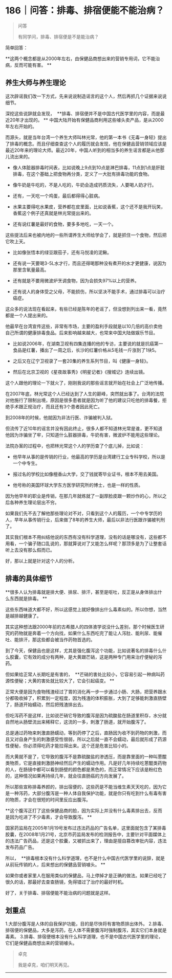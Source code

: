 # 186｜问答：排毒、排宿便能不能治病？

> 问答
> 
> 有同学问，排毒、排宿便是不是能治病？

简单回答：

 **这两个概念都是从2000年左右，由保健品商想出来的营销专用词，它不能治病，反而可能有害。 **

## 养生大师与养生理论

这次辟谣我们改一下方式，先来说说制造谣言的这个人，然后再抓几个证据来说说细节。

深挖这些说辞就会发现，  **排毒、排宿便并不是中国古代医学里的内容，而是最近20年才出现的。 ** 中国大陆开始有保健品商利用这些噱头卖产品，是从2000年左右开始的。

而源头，就是当年台湾一个养生大师叫林光常，他的第一本书《无毒一身轻》提出了排毒的概念。而且仔细查查这个人的履历就会发现，他在保健品营销领域应该是最近20年来的理论大师。最近20年，中国人听到的相当多的养生谣言都是从他那儿流出来的。

* 像人体脏器排毒时间表，比如说晚上9点到10点是淋巴排毒，11点到1点是肝脏排毒，在这个基础上把食物再分类，定义了一大批有排毒功能的食物。

* 像牛奶是牛吃的，不是人吃的，牛奶会造成钙质流失，人要喝人奶才行。

* 还有，一天吃一个鸡蛋，最后都得得心脏病。

* 水果主要得吃水果皮，营养都在皮里面，比如说香蕉，这个还不是我开玩笑，香蕉这个例子还真就是林光常提出来的。

* 还有说红薯是最好的食物，要多多地吃，一天一个。

这些提法后来也被内地的一些所谓养生大师给学会了，就是抓住一个食物，然后把它吹上天。

* 比如像张悟本的绿豆跟茄子，还有马悦凌的泥鳅。

* 还有说一天要喝3-5L水才行，而且还得喝那种没有煮开的水才更健康，说因为那里含氧量最高。

* 还有就是不要用微波炉烹调食物，因为会损失97%以上的营养。

* 还有说人的身体受之父母，不能损伤，所以坚决不能手术，通过排毒可以治疗癌症。

这众多的说法现在看起来，有些已经是陈年的老谣了，但没想到列出来一看，竟然都是一个人提出来的。

他最早在台湾宣传这些，非常有市场，主要的盈利手段就是以10几倍的高价卖他自己所谓的健康排毒食品。后来影响越来越大，也常来中国大陆做娱乐节目。

* 比如说2006年，在湖南卫视有四集连播的他的专访，主要说的就是抗癌第一食品是红薯，播出了一周之后，长沙的红薯价格从5毛钱一斤涨到了1块5。

* 之后又在辽宁卫视录了一套20集的养生系列节目，叫《健康一身轻》。

* 然后在北京卫视的《星夜故事秀》《明星记者》《搜城记》连续出镜。

这个人跟他的理论一下就火了，刚刚我说的那些谣言就开始在社会上广泛地传播。

在2007年底，林光常这个人已经达到了人生的巅峰，突然就出事了。台湾的法院对他施行了限制出境，原因是很多患者就是因为听了他的建议只吃他的排毒餐，拒绝手术跟正规治疗，而且还有3个患者因此死亡。

到2008年的时候，他就因为非法行医、诈骗被判入狱。

但流传了近10年的谣言并没有因此终止，很多人都不知道林光常是谁，更不知道他因为诈骗坐了牢，只知道什么脏器排毒，牛奶有害，微波炉不能用这些理论。

法院办案的过程中，也把林光常这个人的学历查了个底儿掉，比如说：

* 他早年从事的是传销的行业，他最高的学历是台湾建行工业专科学校，所以是一个中专生。

* 报过名的学校比如像檀香山大学，交了钱就寄毕业证书，根本不用去美国。

* 他号称的美国环球大学东方医学研究所的博士，也是一样的性质。

因为他早年的职业是传销，在那几年就练就了一副厚脸皮跟一颗炒作的心，所以之后各种养生理论层出不穷。

如果我们先不去了解他那些理论对不对，只看到这个人的履历，一个中专学历的人，早年从事传销行业，后来做了8年的养生大师，最后以非法行医跟诈骗被判刑了。

其实我们根本不用纠结他说的东西有没有科学道理，没有的话是哪没有，这些都不用看，一个骗子随口乱说的，那就算说对了又能怎么样呢？那顶多是为了让整套话听上去没有那么假而已。

好，那以上就是针对这个人的分析。

## 排毒的具体细节

 **很多人认为排毒就是排大便、排尿、排汗，甚至是呕吐，反正是从身体排出什么东西就是排毒。 **

这些东西味道大都不好，所以这感觉上就好像排出什么毒素似的。所以你想，当然是越排越健康了。

其实这种想法跟2000年前的古希腊人的四体液学说没什么差别，那个时候医生研究的药物就是奔着一个方向找，如果什么东西吃完了能让人泻肚、能利尿、能催吐、能排汗，那这些都会被当作药物首选的。

到了今天，保健品也是这样，尤其是强化腹泻这个功能，比如说著名的排毒什么什么胶囊，它有效的成分有两种，是大黄跟芒硝，这是两种专门用来治疗便秘的泻药。

但如果给正常人长期吃是有害的，  **芒硝的害处比较小，它容易引起一种病叫药源性便秘；大黄的害处就比较大了，它会引起癌变。 **

正常大便是因为食物残渣经过了胃的消化再一步一步通过小肠、大肠，把营养跟水分都吸收掉了，积累到一定程度，因为残渣的体积膨胀，大到了足够能刺激直肠壁了，肠道开始蠕动，然后把残渣排出去。

但吃泻药不是这样，比如说芒硝它导致的腹泻是因为硫酸盐在肠道里积存，水分就自然地从肠壁流出来稀释它，这流的一多，刺激了肠道，就开始腹泻了。

总是通过药物来刺激直肠蠕动，等到药停了之后，直肠因为收不到药物的刺激，而且又对自身产生的刺激感受性很弱，所以之后就一直不会蠕动，最后就形成了药源性便秘，你必须得吃药才能拉得出来。这个还是危害比较小的。

而大黄就不是了，它导致的腹泻不是靠硫酸盐的渗透压，而是靠里面的一种叫蒽醌类物质，它是直接刺激肠神经然后产生的蠕动作用。凡是好几年持续吃蒽醌类药物的人，在肠镜中都可以看到肠壁的颜色都是黑色的，而正常情况下应该是粉红色的，这种情况如果再持续几年，就会往直肠癌的方向发展了。

所以那些宣称排毒养颜的，排出宿便的，这些药是不能当维生素天天吃的，因为它是一种泻药，大部分腹泻是一种人体自我保护功能，就是你只有吃到什么有毒有害的物质，才会在很短的时间里反应出腹泻。

 **这个腹泻正打了这些保健品商的脸，因为实际上并没有什么毒素排出去，反而是因为吃进了不少毒素，才会导致腹泻。 **

国家药监局在2005年1月19号发布过违法药品的广告名单，这里面就包含了某排毒胶囊，在2008年1月21号，北京市药监局发布的检测报告中，主要针对平面媒体上的违法广告药品，还是这个胶囊，又被抓出来了，理由是擅自篡改审批内容，违法发布药品广告。

所以，  **排毒根本没有什么科学道理，也不是什么中国古代医学里的说辞，就是从前玩传销的人，后来想出的保健品营销噱头。 **

如果你或者家里人在服用类似的保健品，马上停掉才是正确的做法。如果已经吃了很久的话，那最好去查查肠镜，免得错过了治疗的最好时机。

好了，关于排毒、排宿便能不能治病的问题就是这样。

## 划重点

1.大部分腹泻是人体的自我保护功能，目的是尽快将有害物质排出体外。
2.排毒、排宿便的保健品，大多是泻药，在人体不需要腹泻时强制腹泻，其实它们本身就是毒素。
3.排毒、排宿便根本没有什么科学道理，也不是中国古代医学里的理论，它们是保健品商想出来的营销噱头。

> 卓克
> 
> 我是卓克，咱们明天再见。

---
